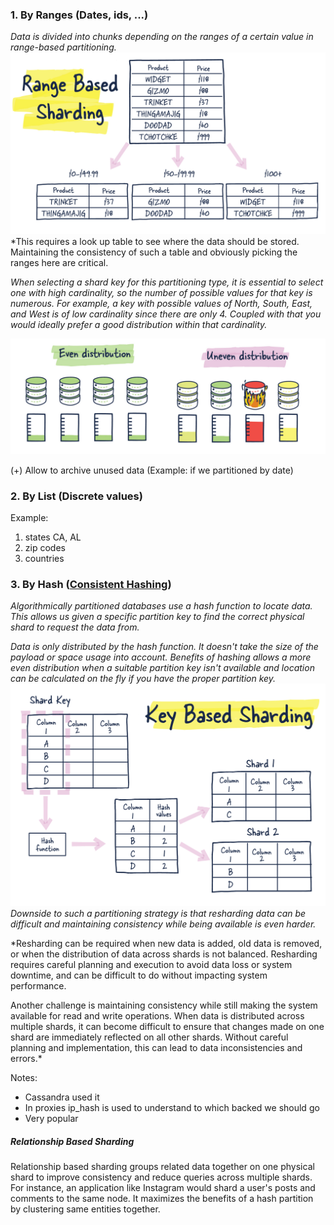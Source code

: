 ### 1. By Ranges (Dates, ids, ...)

*Data is divided into chunks depending on the ranges of a certain value in range-based partitioning.*
![Pasted image 20230605125424](../../../../../../_Attachments/Pasted%20image%2020230605125424.png)
*This requires a look up table to see where the data should be stored. Maintaining the consistency of such a table and obviously picking the ranges here are critical.

*When selecting a shard key for this partitioning type, it is essential to select one with high cardinality, so the number of possible values for that key is numerous. For example, a key with possible values of North, South, East, and West is of low cardinality since there are only 4. Coupled with that you would ideally prefer a good distribution within that cardinality.*

![Pasted image 20230605125531](../../../../../../_Attachments/Pasted%20image%2020230605125531.png)

(+) Allow to archive unused data (Example: if we partitioned by date)

### 2. By List (Discrete values)

Example: 
1. states CA, AL
2. zip codes
3. countries

### 3. By Hash ([Consistent Hashing](../../../../../2.%20Architecture/1.%20Base/1.%20Concepts/Consistent%20Hashing.md))

*Algorithmically partitioned databases use a hash function to locate data. This allows us given a specific partition key to find the correct physical shard to request the data from.*

*Data is only distributed by the hash function. It doesn't take the size of the payload or space usage into account. Benefits of hashing allows a more even distribution when a suitable partition key isn't available and location can be calculated on the fly if you have the proper partition key.*
![Pasted image 20230605125044](../../../../../../_Attachments/Pasted%20image%2020230605125044.png)
*Downside to such a partitioning strategy is that resharding data can be difficult and maintaining consistency while being available is even harder.*

*Resharding can be required when new data is added, old data is removed, or when the distribution of data across shards is not balanced. Resharding requires careful planning and execution to avoid data loss or system downtime, and can be difficult to do without impacting system performance. 

Another challenge is maintaining consistency while still making the system available for read and write operations. When data is distributed across multiple shards, it can become difficult to ensure that changes made on one shard are immediately reflected on all other shards. Without careful planning and implementation, this can lead to data inconsistencies and errors.*

Notes:
* Cassandra used it
* In proxies ip_hash is used to understand to which backed we should go
* Very popular

##### Relationship Based Sharding

Relationship based sharding groups related data together on one physical shard to improve consistency and reduce queries across multiple shards. For instance, an application like Instagram would shard a user's posts and comments to the same node. It maximizes the benefits of a hash partition by clustering same entities together.